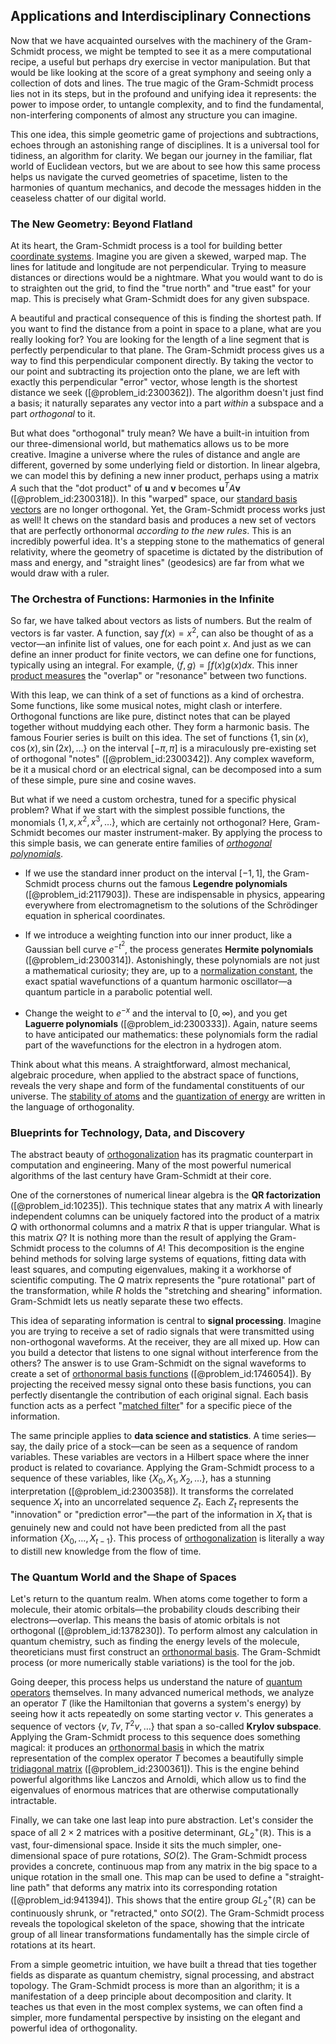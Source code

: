 ## Applications and Interdisciplinary Connections

Now that we have acquainted ourselves with the machinery of the Gram-Schmidt process, we might be tempted to see it as a mere computational recipe, a useful but perhaps dry exercise in vector manipulation. But that would be like looking at the score of a great symphony and seeing only a collection of dots and lines. The true magic of the Gram-Schmidt process lies not in its steps, but in the profound and unifying idea it represents: the power to impose order, to untangle complexity, and to find the fundamental, non-interfering components of almost any structure you can imagine.

This one idea, this simple geometric game of projections and subtractions, echoes through an astonishing range of disciplines. It is a universal tool for tidiness, an algorithm for clarity. We began our journey in the familiar, flat world of Euclidean vectors, but we are about to see how this same process helps us navigate the curved geometries of spacetime, listen to the harmonies of quantum mechanics, and decode the messages hidden in the ceaseless chatter of our digital world.

### The New Geometry: Beyond Flatland

At its heart, the Gram-Schmidt process is a tool for building better [coordinate systems](@article_id:148772). Imagine you are given a skewed, warped map. The lines for latitude and longitude are not perpendicular. Trying to measure distances or directions would be a nightmare. What you would want to do is to straighten out the grid, to find the "true north" and "true east" for your map. This is precisely what Gram-Schmidt does for any given subspace.

A beautiful and practical consequence of this is finding the shortest path. If you want to find the distance from a point in space to a plane, what are you really looking for? You are looking for the length of a line segment that is perfectly perpendicular to that plane. The Gram-Schmidt process gives us a way to find this perpendicular component directly. By taking the vector to our point and subtracting its projection onto the plane, we are left with exactly this perpendicular "error" vector, whose length is the shortest distance we seek ([@problem_id:2300362]). The algorithm doesn't just find a basis; it naturally separates any vector into a part *within* a subspace and a part *orthogonal* to it.

But what does "orthogonal" truly mean? We have a built-in intuition from our three-dimensional world, but mathematics allows us to be more creative. Imagine a universe where the rules of distance and angle are different, governed by some underlying field or distortion. In linear algebra, we can model this by defining a new inner product, perhaps using a matrix $A$ such that the "dot product" of $\mathbf{u}$ and $\mathbf{v}$ becomes $\mathbf{u}^T A \mathbf{v}$ ([@problem_id:2300318]). In this "warped" space, our [standard basis vectors](@article_id:151923) are no longer orthogonal. Yet, the Gram-Schmidt process works just as well! It chews on the standard basis and produces a new set of vectors that are perfectly orthonormal *according to the new rules*. This is an incredibly powerful idea. It's a stepping stone to the mathematics of general relativity, where the geometry of spacetime is dictated by the distribution of mass and energy, and "straight lines" (geodesics) are far from what we would draw with a ruler.

### The Orchestra of Functions: Harmonies in the Infinite

So far, we have talked about vectors as lists of numbers. But the realm of vectors is far vaster. A function, say $f(x) = x^2$, can also be thought of as a vector—an infinite list of values, one for each point $x$. And just as we can define an inner product for finite vectors, we can define one for functions, typically using an integral. For example, $\langle f, g \rangle = \int f(x)g(x) dx$. This inner [product measures](@article_id:266352) the "overlap" or "resonance" between two functions.

With this leap, we can think of a set of functions as a kind of orchestra. Some functions, like some musical notes, might clash or interfere. Orthogonal functions are like pure, distinct notes that can be played together without muddying each other. They form a harmonic basis. The famous Fourier series is built on this idea. The set of functions $\{1, \sin(x), \cos(x), \sin(2x), \dots\}$ on the interval $[-\pi, \pi]$ is a miraculously pre-existing set of orthogonal "notes" ([@problem_id:2300342]). Any complex waveform, be it a musical chord or an electrical signal, can be decomposed into a sum of these simple, pure sine and cosine waves.

But what if we need a custom orchestra, tuned for a specific physical problem? What if we start with the simplest possible functions, the monomials $\{1, x, x^2, x^3, \dots\}$, which are certainly not orthogonal? Here, Gram-Schmidt becomes our master instrument-maker. By applying the process to this simple basis, we can generate entire families of *[orthogonal polynomials](@article_id:146424)*.

- If we use the standard inner product on the interval $[-1, 1]$, the Gram-Schmidt process churns out the famous **Legendre polynomials** ([@problem_id:2117903]). These are indispensable in physics, appearing everywhere from electromagnetism to the solutions of the Schrödinger equation in spherical coordinates.

- If we introduce a weighting function into our inner product, like a Gaussian bell curve $e^{-t^2}$, the process generates **Hermite polynomials** ([@problem_id:2300314]). Astonishingly, these polynomials are not just a mathematical curiosity; they are, up to a [normalization constant](@article_id:189688), the exact spatial wavefunctions of a quantum harmonic oscillator—a quantum particle in a parabolic potential well.

- Change the weight to $e^{-x}$ and the interval to $[0, \infty)$, and you get **Laguerre polynomials** ([@problem_id:2300333]). Again, nature seems to have anticipated our mathematics: these polynomials form the radial part of the wavefunctions for the electron in a hydrogen atom.

Think about what this means. A straightforward, almost mechanical, algebraic procedure, when applied to the abstract space of functions, reveals the very shape and form of the fundamental constituents of our universe. The [stability of atoms](@article_id:199245) and the [quantization of energy](@article_id:137331) are written in the language of orthogonality.

### Blueprints for Technology, Data, and Discovery

The abstract beauty of [orthogonalization](@article_id:148714) has its pragmatic counterpart in computation and engineering. Many of the most powerful numerical algorithms of the last century have Gram-Schmidt at their core.

One of the cornerstones of numerical linear algebra is the **QR factorization** ([@problem_id:10235]). This technique states that any matrix $A$ with linearly independent columns can be uniquely factored into the product of a matrix $Q$ with orthonormal columns and a matrix $R$ that is upper triangular. What is this matrix $Q$? It is nothing more than the result of applying the Gram-Schmidt process to the columns of $A$! This decomposition is the engine behind methods for solving large systems of equations, fitting data with least squares, and computing eigenvalues, making it a workhorse of scientific computing. The $Q$ matrix represents the "pure rotational" part of the transformation, while $R$ holds the "stretching and shearing" information. Gram-Schmidt lets us neatly separate these two effects.

This idea of separating information is central to **signal processing**. Imagine you are trying to receive a set of radio signals that were transmitted using non-orthogonal waveforms. At the receiver, they are all mixed up. How can you build a detector that listens to one signal without interference from the others? The answer is to use Gram-Schmidt on the signal waveforms to create a set of [orthonormal basis functions](@article_id:193373) ([@problem_id:1746054]). By projecting the received messy signal onto these basis functions, you can perfectly disentangle the contribution of each original signal. Each basis function acts as a perfect "[matched filter](@article_id:136716)" for a specific piece of the information.

The same principle applies to **data science and statistics**. A time series—say, the daily price of a stock—can be seen as a sequence of random variables. These variables are vectors in a Hilbert space where the inner product is related to covariance. Applying the Gram-Schmidt process to a sequence of these variables, like $\{X_0, X_1, X_2, \dots\}$, has a stunning interpretation ([@problem_id:2300358]). It transforms the correlated sequence $X_t$ into an uncorrelated sequence $Z_t$. Each $Z_t$ represents the "innovation" or "prediction error"—the part of the information in $X_t$ that is genuinely new and could not have been predicted from all the past information $\{X_0, \dots, X_{t-1}\}$. This process of [orthogonalization](@article_id:148714) is literally a way to distill new knowledge from the flow of time.

### The Quantum World and the Shape of Spaces

Let's return to the quantum realm. When atoms come together to form a molecule, their atomic orbitals—the probability clouds describing their electrons—overlap. This means the basis of atomic orbitals is not orthogonal ([@problem_id:1378230]). To perform almost any calculation in quantum chemistry, such as finding the energy levels of the molecule, theoreticians must first construct an [orthonormal basis](@article_id:147285). The Gram-Schmidt process (or more numerically stable variations) is the tool for the job.

Going deeper, this process helps us understand the nature of [quantum operators](@article_id:137209) themselves. In many advanced numerical methods, we analyze an operator $T$ (like the Hamiltonian that governs a system's energy) by seeing how it acts repeatedly on some starting vector $v$. This generates a sequence of vectors $\{v, Tv, T^2v, \dots\}$ that span a so-called **Krylov subspace**. Applying the Gram-Schmidt process to this sequence does something magical: it produces an [orthonormal basis](@article_id:147285) in which the matrix representation of the complex operator $T$ becomes a beautifully simple [tridiagonal matrix](@article_id:138335) ([@problem_id:2300361]). This is the engine behind powerful algorithms like Lanczos and Arnoldi, which allow us to find the eigenvalues of enormous matrices that are otherwise computationally intractable.

Finally, we can take one last leap into pure abstraction. Let's consider the space of all $2 \times 2$ matrices with a positive determinant, $GL_2^+(\mathbb{R})$. This is a vast, four-dimensional space. Inside it sits the much simpler, one-dimensional space of pure rotations, $SO(2)$. The Gram-Schmidt process provides a concrete, continuous map from any matrix in the big space to a unique rotation in the small one. This map can be used to define a "straight-line path" that deforms any matrix into its corresponding rotation ([@problem_id:941394]). This shows that the entire group $GL_2^+(\mathbb{R})$ can be continuously shrunk, or "retracted," onto $SO(2)$. The Gram-Schmidt process reveals the topological skeleton of the space, showing that the intricate group of all linear transformations fundamentally has the simple circle of rotations at its heart.

From a simple geometric intuition, we have built a thread that ties together fields as disparate as quantum chemistry, signal processing, and abstract topology. The Gram-Schmidt process is more than an algorithm; it is a manifestation of a deep principle about decomposition and clarity. It teaches us that even in the most complex systems, we can often find a simpler, more fundamental perspective by insisting on the elegant and powerful idea of orthogonality.